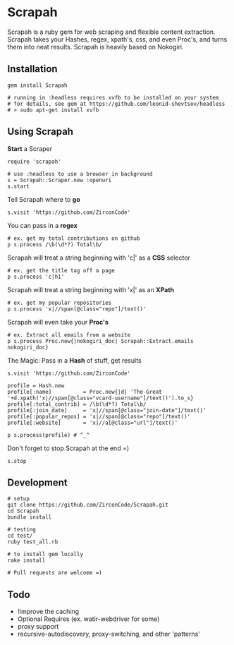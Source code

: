 

Scrapah
===

Scrapah is a ruby gem for web scraping and flexible content extraction. Scrapah takes your Hashes, regex, xpath's, css, and even Proc's, and turns them into neat results. Scrapah is heavily based on Nokogiri.

Installation
---

	gem install Scrapah

    # running in :headless requires xvfb to be installed on your system 
    # for details, see gem at https://github.com/leonid-shevtsov/headless
    # > sudo apt-get install xvfb


Using Scrapah
---

**Start** a Scraper

	require 'scrapah'

	# use :headless to use a browser in background
	s = Scrapah::Scraper.new :openuri 
	s.start

Tell Scrapah where to **go**

	s.visit 'https://github.com/ZirconCode'

You can pass in a **regex**

	# ex. get my total contributions on github
	p s.process /\b(\d*?) Total\b/

Scrapah will treat a string beginning with 'c|' as a **CSS** selector

	# ex. get the title tag off a page
	p s.process 'c|h1'

Scrapah will treat a string beginning with 'x|' as an **XPath**

	# ex. get my popular repositories
	p s.process 'x|//span[@class="repo"]/text()'

Scrapah will even take your **Proc's**

	# ex. Extract all emails from a website
	p s.process Proc.new{|nokogiri_doc| Scrapah::Extract.emails nokogiri_doc}

The Magic: Pass in a **Hash** of stuff, get results

	s.visit 'https://github.com/ZirconCode'

	profile = Hash.new
	profile[:name]          = Proc.new{|d| 'The Great '+d.xpath('x|//span[@class="vcard-username"]/text()').to_s}
	profile[:total_contrib] = /\b(\d*?) Total\b/
	profile[:join_date]     = 'x|//span[@class="join-date"]/text()'
	profile[:popular_repos] = 'x|//span[@class="repo"]/text()'
	profile[:website]       = 'x|//a[@class="url"]/text()'

	p s.process(profile) # ^_^

Don't forget to stop Scrapah at the end =)

	s.stop


Development
---

	# setup
    git clone https://github.com/ZirconCode/Scrapah.git
    cd Scrapah
    bundle install

    # testing
    cd test/
    ruby test_all.rb

    # to install gem locally
    rake install

	# Pull requests are welcome =)


Todo
---

* !improve the caching
* Optional Requires (ex. watir-webdriver for some)
* proxy support
* recursive-autodiscovery, proxy-switching, and other 'patterns'
